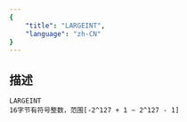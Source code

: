 ```yaml
---
{
    "title": "LARGEINT",
    "language": "zh-CN"
}
---
```


## 描述
    LARGEINT
    16字节有符号整数，范围[-2^127 + 1 ~ 2^127 - 1]


